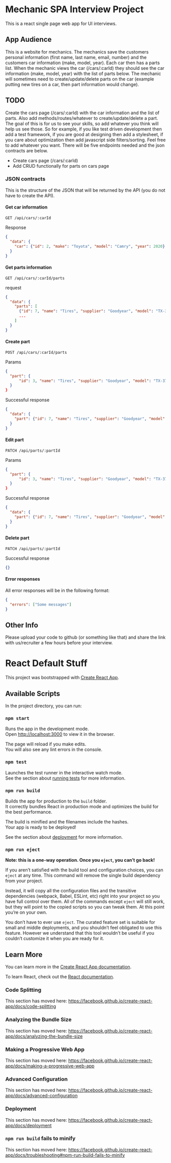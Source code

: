 # Mechanic SPA Interview Project
This is a react single page web app for UI interviews.

## App Audience
This is a website for mechanics. The mechanics save the customers personal information (first name, last name,
email, number) and the customers car information (make, model, year). Each car then has a parts list. When the
mechanic views the car (/cars/:carId) they should see the car information (make, model, year) with the list of
parts below. The mechanic will sometimes need to create/update/delete parts on the car (example putting new
tires on a car, then part information would change).

## TODO
Create the cars page (/cars/:carId) with the car information and the list of parts. Also add
methods/routes/whatever to create/update/delete a part. The goal of this is for us to see your skills, so add
whatever you think will help us see those. So for example, if you like test driven development then add a test
framework, if you are good at designing then add a stylesheet, if you care about optimization then add
javascript side filters/sorting. Feel free to add whatever you want. There will be five endpoints needed and
the json contracts are below.
  - Create cars page (/cars/:carId)
  - Add CRUD functionally for parts on cars page

### JSON contracts
This is the structure of the JSON that will be returned by the API (you do not have to create the API).
#### Get car information
```
GET /api/cars/:carId
```
Response
```json
{
  "data": {
    "car": {"id": 2, "make": "Toyota", "model": "Camry", "year": 2020}
  }
}
```
#### Get parts information
```
GET /api/cars/:carId/parts
```
request
```json
{
  "data": {
    "parts": [
      {"id": 7, "name": "Tires", "supplier": "Goodyear", "model": "TX-37", "replaced": "2020-04-10T16:55:17-04:00" | null, "originalPart": true},
      ...
    ]
  }
}
```
#### Create part
```
POST /api/cars/:carId/parts
```
Params
```json
{
  "part": {
      "id": 3, "name": "Tires", "supplier": "Goodyear", "model": "TX-37"},
  }
}
```
Successful response
```json
{
  "data": {
    "part": {"id": 7, "name": "Tires", "supplier": "Goodyear", "model": "TX-37", "replaced": "2020-04-10T16:55:17-04:00" | null, "originalPart": true},
  }
}
```
#### Edit part
```
PATCH /api/parts/:partId
```
Params
```json
{
  "part": {
      "id": 3, "name": "Tires", "supplier": "Goodyear", "model": "TX-37", "replaced": "2020-04-10T16:55:17-04:00", "originalPart": true},
  }
}
```
Successful response
```json
{
  "data": {
    "part": {"id": 7, "name": "Tires", "supplier": "Goodyear", "model": "TX-37", "replaced": "2020-04-10T16:55:17-04:00" | null, "originalPart": true},
  }
}
```

#### Delete part
```
PATCH /api/parts/:partId
```
Successful response
```json
{}
```

#### Error responses
All error responses will be in the following format:
```json
{
  "errors": ["Some messages"]
}
```

## Other Info
Please upload your code to github (or something like that) and share the link with us/recruiter a few hours
before your interview.

# React Default Stuff

This project was bootstrapped with [Create React App](https://github.com/facebook/create-react-app).

## Available Scripts

In the project directory, you can run:

### `npm start`

Runs the app in the development mode.<br />
Open [http://localhost:3000](http://localhost:3000) to view it in the browser.

The page will reload if you make edits.<br />
You will also see any lint errors in the console.

### `npm test`

Launches the test runner in the interactive watch mode.<br />
See the section about [running tests](https://facebook.github.io/create-react-app/docs/running-tests) for more information.

### `npm run build`

Builds the app for production to the `build` folder.<br />
It correctly bundles React in production mode and optimizes the build for the best performance.

The build is minified and the filenames include the hashes.<br />
Your app is ready to be deployed!

See the section about [deployment](https://facebook.github.io/create-react-app/docs/deployment) for more information.

### `npm run eject`

**Note: this is a one-way operation. Once you `eject`, you can’t go back!**

If you aren’t satisfied with the build tool and configuration choices, you can `eject` at any time. This command will remove the single build dependency from your project.

Instead, it will copy all the configuration files and the transitive dependencies (webpack, Babel, ESLint, etc) right into your project so you have full control over them. All of the commands except `eject` will still work, but they will point to the copied scripts so you can tweak them. At this point you’re on your own.

You don’t have to ever use `eject`. The curated feature set is suitable for small and middle deployments, and you shouldn’t feel obligated to use this feature. However we understand that this tool wouldn’t be useful if you couldn’t customize it when you are ready for it.

## Learn More

You can learn more in the [Create React App documentation](https://facebook.github.io/create-react-app/docs/getting-started).

To learn React, check out the [React documentation](https://reactjs.org/).

### Code Splitting

This section has moved here: https://facebook.github.io/create-react-app/docs/code-splitting

### Analyzing the Bundle Size

This section has moved here: https://facebook.github.io/create-react-app/docs/analyzing-the-bundle-size

### Making a Progressive Web App

This section has moved here: https://facebook.github.io/create-react-app/docs/making-a-progressive-web-app

### Advanced Configuration

This section has moved here: https://facebook.github.io/create-react-app/docs/advanced-configuration

### Deployment

This section has moved here: https://facebook.github.io/create-react-app/docs/deployment

### `npm run build` fails to minify

This section has moved here: https://facebook.github.io/create-react-app/docs/troubleshooting#npm-run-build-fails-to-minify

